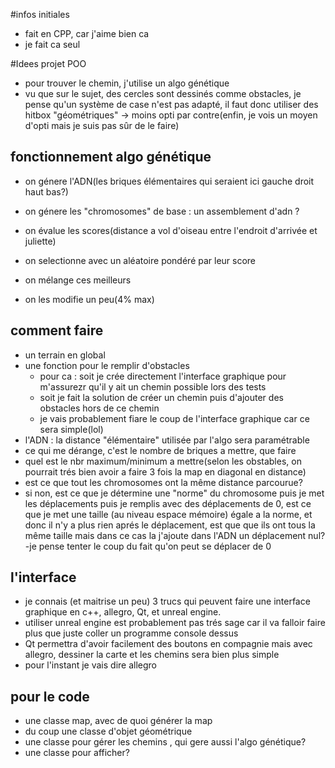 #infos initiales
- fait en CPP, car j'aime bien ca
- je fait ca seul


#Idees projet POO
- pour trouver le chemin, j'utilise un algo génétique
- vu que sur le sujet, des cercles sont dessinés comme obstacles, je pense qu'un système de case n'est pas adapté, il faut donc utiliser des hitbox "géométriques" -> moins opti par contre(enfin, je vois un moyen d'opti mais je suis pas sûr de le faire)

## fonctionnement algo génétique
- on génere l'ADN(les briques élémentaires qui seraient ici gauche droit haut bas?)
- on génere les "chromosomes" de base : un assemblement d'adn ?



- on évalue les scores(distance a vol d'oiseau entre l'endroit d'arrivée et juliette)
- on selectionne avec un aléatoire pondéré par leur score
- on mélange ces meilleurs
- on les modifie un peu(4% max)

## comment faire
 - un terrain en global
 - une fonction pour le remplir d'obstacles
    - pour ca : soit je crée directement l'interface graphique pour m'assurezr qu'il y ait un chemin possible lors des tests
    - soit je fait la solution de créer un chemin puis d'ajouter des obstacles hors de ce chemin
    - je vais probablement fiare le coup de l'interface graphique car ce sera simple(lol)
 - l'ADN : la distance "élémentaire" utilisée par l'algo sera paramétrable
 - ce qui me dérange, c'est le nombre de briques a mettre, que faire
  - quel est le nbr maximum/minimum a mettre(selon les obstables, on pourrait trés bien avoir a faire 3 fois la map en diagonal en distance)
  - est ce que tout les chromosomes ont la même distance parcourue?
  - si non, est ce que je détermine une "norme" du chromosome puis je met les déplacements puis je remplis avec des déplacements de 0, est ce que je met une taille (au niveau espace mémoire) égale a la norme, et donc il n'y a plus rien aprés le déplacement, est que que ils ont tous la même taille mais dans ce cas la j'ajoute dans l'ADN un déplacement nul?
  -je pense tenter le coup du fait qu'on peut se déplacer de 0

## l'interface 
- je connais (et maitrise un peu) 3 trucs qui peuvent faire une interface graphique en c++, allegro, Qt, et unreal engine.
- utiliser unreal engine est probablement pas trés sage car il va falloir faire plus que juste coller un programme console dessus
- Qt permettra d'avoir facilement des boutons en compagnie mais avec allegro, dessiner la carte et les chemins sera bien plus simple
- pour l'instant je vais dire allegro


## pour le code
 - une classe map, avec de quoi générer la map
 - du coup une classe d'objet géométrique
 - une classe pour gérer les chemins , qui gere aussi l'algo génétique?
 - une classe pour afficher?
 
